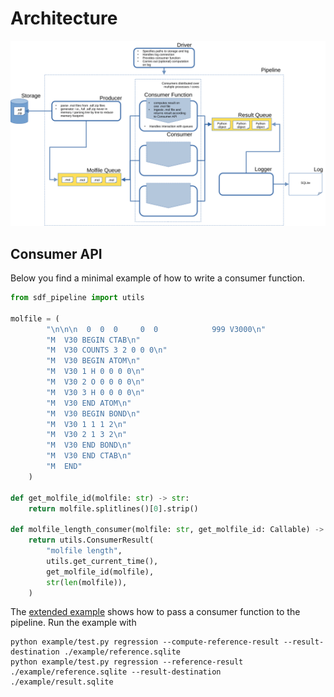 # Architecture

![pipeline architecture](architecture.svg)


## Consumer API
Below you find a minimal example of how to write a consumer function.

```Python
from sdf_pipeline import utils

molfile = (
        "\n\n\n  0  0  0     0  0            999 V3000\n"
        "M  V30 BEGIN CTAB\n"
        "M  V30 COUNTS 3 2 0 0 0\n"
        "M  V30 BEGIN ATOM\n"
        "M  V30 1 H 0 0 0 0\n"
        "M  V30 2 O 0 0 0 0\n"
        "M  V30 3 H 0 0 0 0\n"
        "M  V30 END ATOM\n"
        "M  V30 BEGIN BOND\n"
        "M  V30 1 1 1 2\n"
        "M  V30 2 1 3 2\n"
        "M  V30 END BOND\n"
        "M  V30 END CTAB\n"
        "M  END"
    )

def get_molfile_id(molfile: str) -> str:
    return molfile.splitlines()[0].strip()

def molfile_length_consumer(molfile: str, get_molfile_id: Callable) -> utils.ConsumerResult:
    return utils.ConsumerResult(
        "molfile length",
        utils.get_current_time(),
        get_molfile_id(molfile),
        str(len(molfile)),
    )
```

The [extended example](example/test.py) shows how to pass a consumer function to the pipeline.
Run the example with

```Shell
python example/test.py regression --compute-reference-result --result-destination ./example/reference.sqlite
python example/test.py regression --reference-result ./example/reference.sqlite --result-destination ./example/result.sqlite
```

